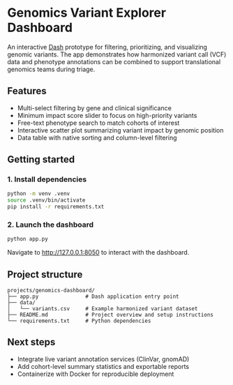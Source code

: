 # Genomics Variant Explorer Dashboard

An interactive [Dash](https://dash.plotly.com/) prototype for filtering, prioritizing, and visualizing genomic variants. The app demonstrates how harmonized variant call (VCF) data and phenotype annotations can be combined to support translational genomics teams during triage.

## Features
- Multi-select filtering by gene and clinical significance
- Minimum impact score slider to focus on high-priority variants
- Free-text phenotype search to match cohorts of interest
- Interactive scatter plot summarizing variant impact by genomic position
- Data table with native sorting and column-level filtering

## Getting started

### 1. Install dependencies
```bash
python -m venv .venv
source .venv/bin/activate
pip install -r requirements.txt
```

### 2. Launch the dashboard
```bash
python app.py
```

Navigate to http://127.0.0.1:8050 to interact with the dashboard.

## Project structure
```
projects/genomics-dashboard/
├── app.py               # Dash application entry point
├── data/
│   └── variants.csv     # Example harmonized variant dataset
├── README.md            # Project overview and setup instructions
└── requirements.txt     # Python dependencies
```

## Next steps
- Integrate live variant annotation services (ClinVar, gnomAD)
- Add cohort-level summary statistics and exportable reports
- Containerize with Docker for reproducible deployment
